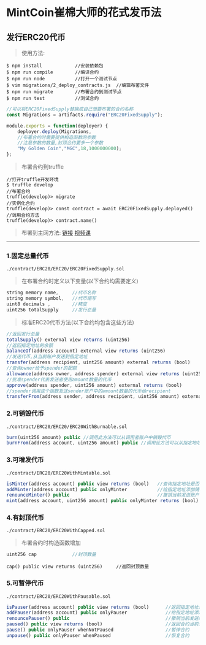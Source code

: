 # MintCoin崔棉大师的花式发币法

## 发行ERC20代币
> 使用方法:
```shell
$ npm install            //安装依赖包
$ npm run compile        //编译合约
$ npm run node           //打开一个测试节点
$ vim migrations/2_deploy_contracts.js  //编辑布署文件
$ npm run migrate        //布署合约到测试节点
$ npm run test           //测试合约
```
```javascript
//可以将ERC20FixedSupply替换成自己想要布署的合约名称
const Migrations = artifacts.require("ERC20FixedSupply"); 

module.exports = function(deployer) {
    deployer.deploy(Migrations,
    //布署合约时需要提供构造函数的参数
    //注意参数的数量,封顶合约要多一个参数
    "My Golden Coin","MGC",18,1000000000);
};
```
> 布署合约到truffle
```
//打开truffle开发环境
$ truffle develop 
//布署合约
truffle(develop)> migrate 
//实例化合约
truffle(develop)> const contract = await ERC20FixedSupply.deployed() 
//调用合约方法
truffle(develop)> contract.name() 
```
> 布署到主网方法: 
[链接](https://github.com/Fankouzu/smart-contract/tree/master/Solidity%20Lesson%2003) 
[视频课](https://www.bilibili.com/video/BV1vJ41117ck/)
---

### 1.固定总量代币
```
./contract/ERC20/ERC20/ERC20FixedSupply.sol
```
> 在布署合约时定义以下变量(以下合约均需要定义)
```javascript
string memory name,     //代币名称
string memory symbol,   //代币缩写
uint8 decimals ,        //精度
uint256 totalSupply     //发行总量
```
> 标准ERC20代币方法(以下合约均包含这些方法)
```javascript
//返回发行总量
totalSupply() external view returns (uint256)
//返回指定地址的余额
balanceOf(address account) external view returns (uint256)
//发送代币,从当前账户发送到指定地址
transfer(address recipient, uint256 amount) external returns (bool)
//查询owner给予spender的配额
allowance(address owner, address spender) external view returns (uint256)
//批准spender代表发送者使用amount数量的代币
approve(address spender, uint256 amount) external returns (bool)
//spender调用这个函数发送sender账户中的amount数量的代币给recipient
transferFrom(address sender, address recipient, uint256 amount) external returns (bool)
```

### 2.可销毁代币
```
./contract/ERC20/ERC20/ERC20WithBurnable.sol
```
```javascript
burn(uint256 amount) public //调用此方法可以从调用者账户中销毁代币
burnFrom(address account, uint256 amount) public //调用此方法可以从指定地址销毁代币,代币从发送者的批准中扣除
```

### 3.可增发代币
```
./contract/ERC20/ERC20WithMintable.sol
```
```javascript
isMinter(address account) public view returns (bool)   //查询指定地址是否拥有铸币权
addMinter(address account) public onlyMinter           //给指定地址添加铸币权,只能通过有铸币权的地址添加
renounceMinter() public                                //撤销当前发送账户的铸币权
mint(address account, uint256 amount) public onlyMinter returns (bool) //铸币
```

### 4.有封顶代币
```
./contract/ERC20/ERC20WithCapped.sol
```
> 布署合约时构造函数增加
```javascript
uint256 cap             //封顶数量 
```
```
cap() public view returns (uint256)     //返回封顶数量
```

### 5.可暂停代币
```
./contract/ERC20/ERC20WithPausable.sol
```
```javascript
isPauser(address account) public view returns (bool)      //返回指定地址是否拥有暂停权  
addPauser(address account) public onlyPauser              //给指定地址添加暂停权限,只有通过有暂停权的地址添加
renouncePauser() public                                   //撤销当前发送账户的暂停权
paused() public view returns (bool)                       //返回合约当前是否已经暂停
pause() public onlyPauser whenNotPaused                   //暂停合约
unpause() public onlyPauser whenPaused                    //恢复合约
```
